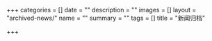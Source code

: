 +++
categories = []
date = ""
description = ""
images = []
layout = "archived-news/"
name = ""
summary = ""
tags = []
title = "新闻归档"

+++
